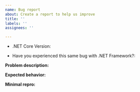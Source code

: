 ```yaml
---
name: Bug report
about: Create a report to help us improve
title: ''
labels: ''
assignees: ''

---
```


<!-- Read https://github.com/dotnet/winforms/blob/master/docs/issue-guide.md -->

* .NET Core Version: 
<!-- e.g. 3.0 Preview1, or daily build number, use `dotnet --info` -->

* Have you experienced this same bug with .NET Framework?: 
<!-- Yes / No -->

**Problem description:**

<!--
    Describe the current behavior, what is wrong or not working as expected.
    Provide as much information as possible, including callstack for crashes/exceptions, screenshots or animations.
  -->


**Expected behavior:**


**Minimal repro:**
